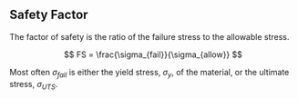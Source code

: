 ## Safety Factor

The factor of safety is the ratio of the failure stress to the allowable stress.

$$ FS = \frac{\sigma_{fail}}{\sigma_{allow}} $$

Most often $\sigma_{fail}$ is either the yield stress, $\sigma_{y}$, of the material, or the ultimate stress, $\sigma_{UTS}$.
